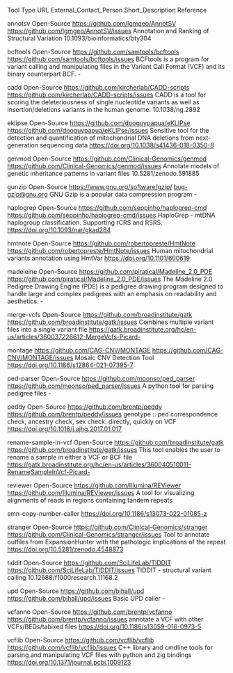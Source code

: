 Tool    Type    URL External_Contact_Person Short_Description   Reference

annotsv Open-Source https://github.com/lgmgeo/AnnotSV   https://github.com/lgmgeo/AnnotSV/issues    Annotation and Ranking of Structural Variation  10.1093/bioinformatics/bty304 

bcftools    Open-Source https://github.com/samtools/bcftools    https://github.com/samtools/bcftools/issues BCFtools is a program for variant calling and manipulating files in the Variant Call Format (VCF) and its binary counterpart BCF.   -

cadd    Open-Source https://github.com/kircherlab/CADD-scripts  https://github.com/kircherlab/CADD-scripts/issues   CADD is a tool for scoring the deleteriousness of single nucleotide variants as well as insertion/deletions variants in the human genome.   10.1038/ng.2892

eklipse Open-Source https://github.com/dooguypapua/eKLIPse  https://github.com/dooguypapua/eKLIPse/issues   Sensitive tool for the detection and quantification of mitochondrial DNA deletions from next-generation sequencing data https://doi.org/10.1038/s41436-018-0350-8

genmod  Open-Source https://github.com/Clinical-Genomics/genmod https://github.com/Clinical-Genomics/genmod/issues  Annotate models of genetic inheritance patterns in variant files    10.5281/zenodo.591885

gunzip  Open-Source https://www.gnu.org/software/gzip/  bug-gzip@gnu.org    GNU Gzip is a popular data compression program  -

haplogrep   Open-Source https://github.com/seppinho/haplogrep-cmd   https://github.com/seppinho/haplogrep-cmd/issues    HaploGrep - mtDNA haplogroup classification. Supporting rCRS and RSRS.  https://doi.org/10.1093/nar/gkad284

hmtnote Open-Source https://github.com/robertopreste/HmtNote    https://github.com/robertopreste/HmtNote/issues Human mitochondrial variants annotation using HmtVar    https://doi.org/10.1101/600619 

madeleine   Open-Source https://github.com/piratical/Madeline_2.0_PDE   https://github.com/piratical/Madeline_2.0_PDE/issues    The Madeline 2.0 Pedigree Drawing Engine (PDE) is a pedigree drawing program designed to handle large and complex pedigrees with an emphasis on readability and aesthetics. -

merge-vcfs  Open-Source https://github.com/broadinstitute/gatk  https://github.com/broadinstitute/gatk/issues   Combines multiple variant files into a single variant file  https://gatk.broadinstitute.org/hc/en-us/articles/360037226612-MergeVcfs-Picard-

montage https://github.com/CAG-CNV/MONTAGE  https://github.com/CAG-CNV/MONTAGE/issues   Mosaic CNV Detection Tool   https://doi.org/10.1186/s12864-021-07395-7

ped-parser  Open-Source https://github.com/moonso/ped_parser    https://github.com/moonso/ped_parser/issues A python tool for parsing pedigree files    -

peddy   Open-Source https://github.com/brentp/peddy https://github.com/brentp/peddy/issues  genotype :: ped correspondence check, ancestry check, sex check. directly, quickly on VCF   https://doi.org/10.1016/j.ajhg.2017.01.017

rename-sample-in-vcf    Open-Source https://github.com/broadinstitute/gatk  https://github.com/broadinstitute/gatk/issues   This tool enables the user to rename a sample in either a VCF or BCF file   https://gatk.broadinstitute.org/hc/en-us/articles/360040510011-RenameSampleInVcf-Picard-

reviewer    Open-Source https://github.com/Illumina/REViewer    https://github.com/Illumina/REViewer/issues A tool for visualizing alignments of reads in regions containing tandem repeats 

smn-copy-number-caller  https://doi.org/10.1186/s13073-022-01085-z

stranger    Open-Source https://github.com/Clinical-Genomics/stranger   https://github.com/Clinical-Genomics/stranger/issues    Tool to annotate outfiles from ExpansionHunter with the pathologic implications of the repeat   https://doi.org/10.5281/zenodo.4548873

tiddit  Open-Source https://github.com/SciLifeLab/TIDDIT    https://github.com/SciLifeLab/TIDDIT/issues TIDDIT - structural variant calling 10.12688/f1000research.11168.2

upd Open-Source https://github.com/bjhall/upd   https://github.com/bjhall/upd/issues    Basic UPD caller    -

vcfanno Open-Source https://github.com/brentp/vcfanno   https://github.com/brentp/vcfanno/issues    annotate a VCF with other VCFs/BEDs/tabixed files   https://doi.org/10.1186/s13059-016-0973-5

vcflib  Open-Source https://github.com/vcflib/vcflib    https://github.com/vcflib/vcflib/issues C++ library and cmdline tools for parsing and manipulating VCF files with python and zig bindings   https://doi.org/10.1371/journal.pcbi.1009123
